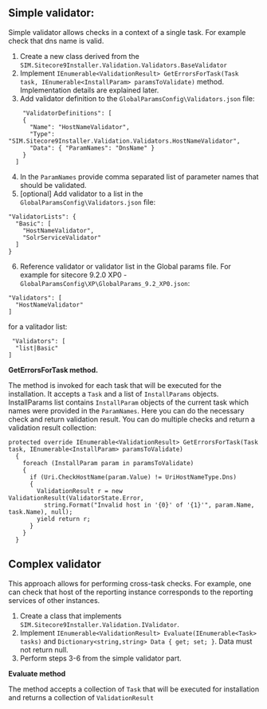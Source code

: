 ## Simple validator:

Simple validator allows checks in a context of a single task. For example check that dns name is valid.
1. Create a new class derived from the `SIM.Sitecore9Installer.Validation.Validators.BaseValidator`
2. Implement `IEnumerable<ValidationResult> GetErrorsForTask(Task task, IEnumerable<InstallParam> paramsToValidate)` method. Implementation details are explained later.
3. Add validator definition to the `GlobalParamsConfig\Validators.json` file:
```
    "ValidatorDefinitions": [   
    {
      "Name": "HostNameValidator",
      "Type": "SIM.Sitecore9Installer.Validation.Validators.HostNameValidator",
      "Data": { "ParamNames": "DnsName" }
    }
  ]
  ```
  4. In the `ParamNames` provide comma separated list of parameter names that should be validated.
  5. [optional] Add validator to a list in the `GlobalParamsConfig\Validators.json` file:
  ```
  "ValidatorLists": {    
    "Basic": [
      "HostNameValidator",
      "SolrServiceValidator"
    ] 
  }
  ```
  6. Reference validator or validator list in the Global params file. For example for sitecore 9.2.0 XP0 - `GlobalParamsConfig\XP\GlobalParams_9.2_XP0.json`:
  ```
  "Validators": [
    "HostNameValidator"
  ]
  ```
  for a valitador list:
  ```
   "Validators": [
    "list|Basic"
  ]
  ```
  
  
  
  **GetErrorsForTask method.**
  
  The method is invoked for each task that will be executed for the installation. It accepts a `Task` and a list of `InstallParams` objects. 
  InstallParams list contains `InstallParam` objects of the current task which names were provided in the `ParamNames`. 
  Here you can do the necessary check and return validation result. You can do multiple checks and return a validation result collection:
  ```
  protected override IEnumerable<ValidationResult> GetErrorsForTask(Task task, IEnumerable<InstallParam> paramsToValidate)
    {
      foreach (InstallParam param in paramsToValidate)
      {
        if (Uri.CheckHostName(param.Value) != UriHostNameType.Dns)
        {
          ValidationResult r = new ValidationResult(ValidatorState.Error,
            string.Format("Invalid host in '{0}' of '{1}'", param.Name, task.Name), null);
          yield return r;
        }
      }
    }
```
    
## Complex validator

This approach allows for performing cross-task checks. For example, one can check that host of the reporting instance corresponds to the reporting services of other instances.
1. Create a class that implements `SIM.Sitecore9Installer.Validation.IValidator`.
2. Implement `IEnumerable<ValidationResult> Evaluate(IEnumerable<Task> tasks)` and `Dictionary<string,string> Data { get; set; }`. 
Data must not return null.
3. Perform steps 3-6 from the simple validator part.

**Evaluate method**

The method accepts a collection of `Task` that will be executed for installation and returns a collection of `ValidationResult`
    
  
